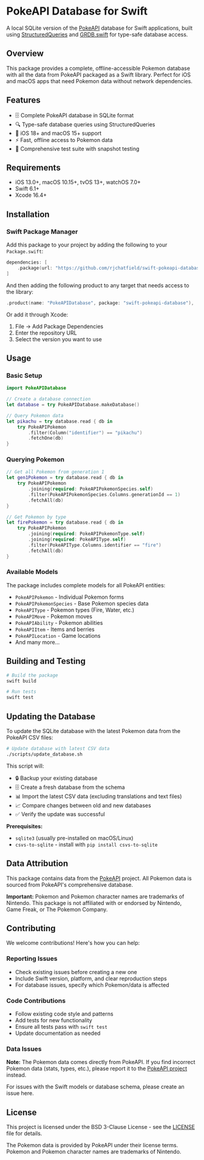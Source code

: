 # PokeAPI Database for Swift

A local SQLite version of the [PokeAPI](https://pokeapi.co) database for Swift applications, built using [StructuredQueries](https://github.com/pointfreeco/swift-structured-queries) and [GRDB.swift](https://github.com/groue/GRDB.swift) for type-safe database access.

## Overview

This package provides a complete, offline-accessible Pokemon database with all the data from PokeAPI packaged as a Swift library. Perfect for iOS and macOS apps that need Pokemon data without network dependencies.

## Features

- 🗄️ Complete PokeAPI database in SQLite format
- 🔍 Type-safe database queries using StructuredQueries
- 📱 iOS 18+ and macOS 15+ support
- ⚡ Fast, offline access to Pokemon data
- 🧪 Comprehensive test suite with snapshot testing

## Requirements

- iOS 13.0+, macOS 10.15+, tvOS 13+, watchOS 7.0+
- Swift 6.1+
- Xcode 16.4+

## Installation

### Swift Package Manager

Add this package to your project by adding the following to your `Package.swift`:

```swift
dependencies: [
    .package(url: "https://github.com/rjchatfield/swift-pokeapi-database", from: "0.1.0")
]
```

And then adding the following product to any target that needs access to the library:

```swift
.product(name: "PokeAPIDatabase", package: "swift-pokeapi-database"),
```

Or add it through Xcode:
1. File → Add Package Dependencies
2. Enter the repository URL
3. Select the version you want to use

## Usage

### Basic Setup

```swift
import PokeAPIDatabase

// Create a database connection
let database = try PokeAPIDatabase.makeDatabase()

// Query Pokemon data
let pikachu = try database.read { db in
    try PokeAPIPokemon
        .filter(Column("identifier") == "pikachu")
        .fetchOne(db)
}
```

### Querying Pokemon

```swift
// Get all Pokemon from generation 1
let gen1Pokemon = try database.read { db in
    try PokeAPIPokemon
        .joining(required: PokeAPIPokemonSpecies.self)
        .filter(PokeAPIPokemonSpecies.Columns.generationId == 1)
        .fetchAll(db)
}

// Get Pokemon by type
let firePokemon = try database.read { db in
    try PokeAPIPokemon
        .joining(required: PokeAPIPokemonType.self)
        .joining(required: PokeAPIType.self)
        .filter(PokeAPIType.Columns.identifier == "fire")
        .fetchAll(db)
}
```

### Available Models

The package includes complete models for all PokeAPI entities:

- `PokeAPIPokemon` - Individual Pokemon forms
- `PokeAPIPokemonSpecies` - Base Pokemon species data
- `PokeAPIType` - Pokemon types (Fire, Water, etc.)
- `PokeAPIMove` - Pokemon moves
- `PokeAPIAbility` - Pokemon abilities
- `PokeAPIItem` - Items and berries
- `PokeAPILocation` - Game locations
- And many more...

## Building and Testing

```bash
# Build the package
swift build

# Run tests
swift test
```

## Updating the Database

To update the SQLite database with the latest Pokemon data from the PokeAPI CSV files:

```bash
# Update database with latest CSV data
./scripts/update_database.sh
```

This script will:
- 🔒 Backup your existing database
- 🗄️ Create a fresh database from the schema
- 📊 Import the latest CSV data (excluding translations and text files)
- 📈 Compare changes between old and new databases
- ✅ Verify the update was successful

**Prerequisites:**
- `sqlite3` (usually pre-installed on macOS/Linux)
- `csvs-to-sqlite` - install with `pip install csvs-to-sqlite`

## Data Attribution

This package contains data from the [PokeAPI](https://pokeapi.co) project. All Pokemon data is sourced from PokeAPI's comprehensive database.

**Important:** Pokemon and Pokemon character names are trademarks of Nintendo. This package is not affiliated with or endorsed by Nintendo, Game Freak, or The Pokemon Company.

## Contributing

We welcome contributions! Here's how you can help:

### Reporting Issues

- Check existing issues before creating a new one
- Include Swift version, platform, and clear reproduction steps
- For database issues, specify which Pokemon/data is affected

### Code Contributions

- Follow existing code style and patterns
- Add tests for new functionality
- Ensure all tests pass with `swift test`
- Update documentation as needed

### Data Issues

**Note:** The Pokemon data comes directly from PokeAPI. If you find incorrect Pokemon data (stats, types, etc.), please report it to the [PokeAPI project](https://github.com/PokeAPI/pokeapi) instead.

For issues with the Swift models or database schema, please create an issue here.

## License

This project is licensed under the BSD 3-Clause License - see the [LICENSE](LICENSE) file for details.

The Pokemon data is provided by PokeAPI under their license terms. Pokemon and Pokemon character names are trademarks of Nintendo.